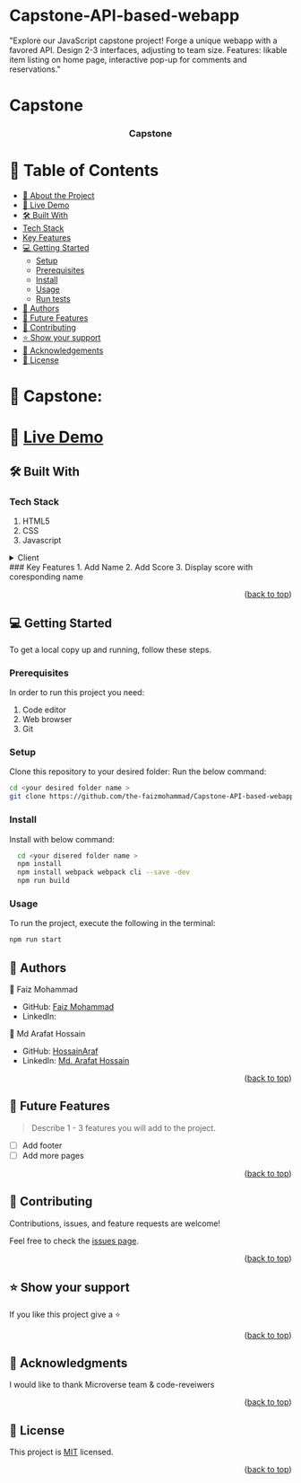 # Capstone-API-based-webapp
"Explore our JavaScript capstone project! Forge a unique webapp with a favored API. Design 2-3 interfaces, adjusting to team size. Features: likable item listing on home page, interactive pop-up for comments and reservations."

# Capstone
<a name="readme-top"></a>

<div align="center">
  <h3><b>Capstone</b></h3>
</div>

<!-- TABLE OF CONTENTS -->

# 📗 Table of Contents

- [📖 About the Project](#about-project)
- [📖 Live Demo](#live-demo)
- [🛠 Built With](#built-with)
- [Tech Stack](#tech-stack)
- [Key Features](#key-features)
- [💻 Getting Started](#getting-started)
  - [Setup](#setup)
  - [Prerequisites](#prerequisites)
  - [Install](#install)
  - [Usage](#usage)
  - [Run tests](#run-tests)
- [👥 Authors](#authors)
- [🔭 Future Features](#future-features)
- [🤝 Contributing](#contributing)
- [⭐️ Show your support](#support)
- [🙏 Acknowledgements](#acknowledgements)
- [📝 License](#license)

<!-- PROJECT DESCRIPTION -->

# 📖 Capstone:  <a name="about-project"></a>

# 📗 [Live Demo](https://hossainaraf.github.io/Capstone)
## 🛠 Built With <a name="built-with"></a>
### Tech Stack <a name="tech-stack"></a>

1. HTML5
2. CSS
3. Javascript

<details>
  <summary>Client</summary>
  <ul>
    <li><a href="https://developer.mozilla.org/en-US/docs/Web/HTML">HTML</a></li>
    <li><a href="https://developer.mozilla.org/en-US/docs/Web/CSS">CSS</a></li>
    <li><a href="https://developer.mozilla.org/en-US/docs/Web/js">js</a></li>
  </ul>
</details>
<!-- 
##Video description 
 <a href="https://www.loom.com/share/58bea5f6aaa940298b087ab83bd686dc?sid=f80f69b9-8f6e-4342-b829-de06e9de5ea9">Capstone </a>
  -->
<!-- Features -->
### Key Features <a name="key-features"></a>
1. Add Name
2. Add Score
3. Display score with coresponding name

<p align="right">(<a href="#readme-top">back to top</a>)</p>

<!-- GETTING STARTED -->

## 💻 Getting Started <a name="getting-started"></a>

To get a local copy up and running, follow these steps.

### Prerequisites

In order to run this project you need:
1. Code editor
2. Web browser
3. Git

### Setup

Clone this repository to your desired folder:
Run the below command:

```sh
cd <your desired folder name >
git clone https://github.com/the-faizmohammad/Capstone-API-based-webapp
```
### Install

Install with below command:

```sh
  cd <your disered folder name >
  npm install
  npm install webpack webpack cli --save -dev
  npm run build
```

### Usage

To run the project, execute the following in the terminal:

```sh
npm run start
```

<!-- AUTHORS -->

## 👥 Authors <a name="authors"></a>

👤 Faiz Mohammad

- GitHub: <a href="https://github.com/the-faizmohammad">Faiz Mohammad </a>
- LinkedIn: <a href=""> </a>

👤 Md Arafat Hossain

- GitHub: <a href="https://github.com/HossainAraf">HossainAraf </a>
- LinkedIn: <a href="https://linkedin.com/in/md-arafat-hossain-111403275"> Md. Arafat Hossain </a>

<p align="right">(<a href="#readme-top">back to top</a>)</p>

<!-- FUTURE FEATURES -->

## 🔭 Future Features <a name="future-features"></a>

> Describe 1 - 3 features you will add to the project.
- [ ] Add footer
- [ ] Add more pages

<p align="right">(<a href="#readme-top">back to top</a>)</p>

<!-- CONTRIBUTING -->

## 🤝 Contributing <a name="contributing"></a>

Contributions, issues, and feature requests are welcome!

Feel free to check the [issues page](../../issues/).

<p align="right">(<a href="#readme-top">back to top</a>)</p>

<!-- SUPPORT -->

## ⭐️ Show your support <a name="support"></a>

If you like this project give a ⭐️

<p align="right">(<a href="#readme-top">back to top</a>)</p>

<!-- ACKNOWLEDGEMENTS -->

## 🙏 Acknowledgments <a name="acknowledgements"></a>

I would like to thank Microverse team & code-reveiwers  

<p align="right">(<a href="#readme-top">back to top</a>)</p>

<!-- LICENSE -->

## 📝 License <a name="license"></a>

This project is [MIT](./LICENSE) licensed.

<p align="right">(<a href="#readme-top">back to top</a>)</p>
